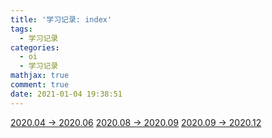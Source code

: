 ```yaml
---
title: '学习记录: index'
tags:
  - 学习记录
categories:
  - oi
  - 学习记录
mathjax: true
comment: true
date: 2021-01-04 19:38:51
---
```


[2020.04 -> 2020.06](/2021/01/04/record-2020-spring/)
[2020.08 -> 2020.09](/2021/01/04/record-2020-summer/)
[2020.09 -> 2020.12](/2020/12/01/record-2020-autumn/)